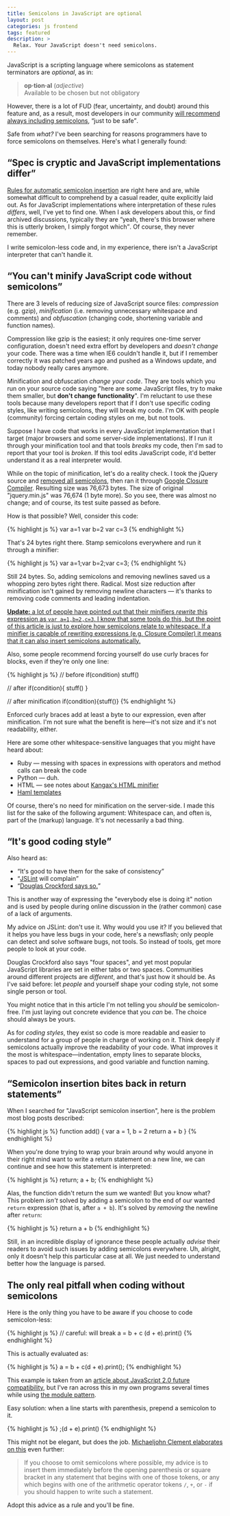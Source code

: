 ```yaml
---
title: Semicolons in JavaScript are optional
layout: post
categories: js frontend
tags: featured
description: >
  Relax. Your JavaScript doesn't need semicolons.
---
```


JavaScript is a scripting language where semicolons as statement terminators are *optional*, as in:

> <strong>op·tion·al</strong> (<i>adjective</i>)  
> Available to be chosen but not obligatory

However, there is a lot of FUD (fear, uncertainty, and doubt) around this feature and, as a result, most developers in our community [will recommend always including semicolons][so], <q>just to be safe</q>.

Safe from *what?* I've been searching for reasons programmers have to force semicolons on themselves. Here's what I generally found:


## <q>Spec is cryptic and JavaScript implementations differ</q>

[Rules for automatic semicolon insertion][insertion] are right here and are, while somewhat difficult to comprehend by a casual reader, quite explicitly laid out. As for JavaScript implementations where interpretation of these rules *differs*, well, I've yet to find one. When I ask developers about this, or find archived discussions, typically they are <q>yeah, there's this browser where this is utterly broken, I simply forgot which</q>. Of course, they never remember.

I write semicolon-less code and, in my experience, there isn't a JavaScript interpreter that can't handle it.


## <q>You can't minify JavaScript code without semicolons</q>

There are 3 levels of reducing size of JavaScript source files: *compression* (e.g. gzip), *minification* (i.e. removing unnecessary whitespace and comments) and *obfuscation* (changing code, shortening variable and function names).

Compression like gzip is the easiest; it only requires one-time server configuration, doesn't need extra effort by developers and *doesn't change* your code. There was a time when IE6 couldn't handle it, but if I remember correctly it was patched years ago and pushed as a Windows update, and today nobody really cares anymore.

Minification and obfuscation *change your code*. They are tools which you run on your source code saying "here are some JavaScript files, try to make them smaller, but **don't change functionality**". I'm reluctant to use these tools because many developers report that if I don't use specific coding styles, like writing semicolons, they will break my code. I'm OK with people (community) forcing certain coding styles on me, but not tools.

Suppose I have code that works in every JavaScript implementation that I target (major browsers and some server-side implementations). If I run it through your minification tool and that tools *breaks* my code, then I'm sad to report that your tool is *broken*. If this tool edits JavaScript code, it'd better understand it as a real interpreter would.

While on the topic of minification, let's do a reality check. I took the jQuery source and [removed all semicolons][removed], then ran it through [Google Closure Compiler][compiler]. Resulting size was 76,673 bytes. The size of original "jquery.min.js" was 76,674 (1 byte more). So you see, there was almost no change; and of course, its test suite passed as before.

How is that possible? Well, consider this code:

{% highlight js %}
var a=1
var b=2
var c=3
{% endhighlight %}

That's 24 bytes right there. Stamp semicolons everywhere and run it through a minifier:

{% highlight js %}
var a=1;var b=2;var c=3;
{% endhighlight %}

Still 24 bytes. So, adding semicolons and removing newlines saved us a whopping zero bytes right there. Radical. Most size reduction after minification isn't gained by removing newline characters — it's thanks to removing code comments and leading indentation.

<ins>**Update:** a lot of people have pointed out that their minifiers *rewrite*
this expression as `var a=1,b=2,c=3`. I know that some tools do this, but the
point of this article is just to explore how semicolons relate to whitespace. If
a minifier is capable of rewriting expressions (e.g. Closure Compiler) it means
that it can also insert semicolons automatically.</ins>

Also, some people recommend forcing yourself do use curly braces for blocks, even if they're only one line:

{% highlight js %}
// before
if(condition) stuff()

// after
if(condition){
  stuff()
}

// after minification
if(condition){stuff()}
{% endhighlight %}

Enforced curly braces add at least a byte to our expression, even after minification. I'm not sure what the benefit is here—it's not size and it's not readability, either.

Here are some other whitespace-sensitive languages that you might have heard about:

* Ruby — messing with spaces in expressions with operators and method calls can break the code
* Python — duh.
* HTML — see notes about [Kangax's HTML minifier][html]
* [Haml templates][haml]

Of course, there's no need for minification on the server-side. I made this list for the sake of the following argument: Whitespace can, and often is, part of the (markup) language. It's not necessarily a bad thing.


## <q>It's good coding style</q>

Also heard as:

* <q>It's good to have them for the sake of consistency</q>
* <q>[JSLint][] will complain</q>
* <q>[Douglas Crockford says so.][crockford]</q>

This is another way of expressing the "everybody else is doing it" notion and is used by people during online discussion in the (rather common) case of a lack of arguments.

My advice on JSLint: don't use it. Why would you use it? If you believed that it helps you have less bugs in your code, here's a newsflash; only people can detect and solve software bugs, not tools. So instead of tools, get more people to look at your code.

Douglas Crockford also says "four spaces", and yet most popular JavaScript libraries are set in either tabs or two spaces. Communities around different projects are *different*, and that's just how it should be. As I've said before: let *people* and yourself shape your coding style, not some single person or tool.

You might notice that in this article I'm not telling you *should* be semicolon-free. I'm just laying out concrete evidence that you *can* be. The choice should always be yours.

As for *coding styles*, they exist so code is more readable and easier to understand for a group of people in charge of working on it. Think deeply if semicolons actually improve the readability of your code. What improves it the most is whitespace—indentation, empty lines to separate blocks, spaces to pad out expressions, and good variable and function naming.


## <q>Semicolon insertion bites back in return statements</q>

When I searched for "JavaScript semicolon insertion", here is the problem most blog posts described:

{% highlight js %}
function add() {
  var a = 1, b = 2
  return
    a + b
}
{% endhighlight %}

When you're done trying to wrap your brain around why would anyone in their right mind want to write a return statement on a new line, we can continue and see how this statement is interpreted:

{% highlight js %}
return;
  a + b;
{% endhighlight %}

Alas, the function didn't return the sum we wanted! But you know what? This problem *isn't* solved by adding a semicolon to the end of our wanted `return` expression (that is, after `a + b`). It's solved by *removing* the newline after `return`:

{% highlight js %}
return a + b
{% endhighlight %}

Still, in an incredible display of ignorance these people actually *advise* their readers to avoid such issues by adding semicolons everywhere. Uh, alright, only it doesn't help this particular case at all. We just needed to understand better how the language is parsed.


## The only real pitfall when coding without semicolons

Here is the only thing you have to be aware if you choose to code semicolon-less:

{% highlight js %}
// careful: will break
a = b + c
(d + e).print()
{% endhighlight %}

This is actually evaluated as:

{% highlight js %}
a = b + c(d + e).print();
{% endhighlight %}

This example is taken from an [article about JavaScript 2.0 future compatibility][mozilla], but I've ran across this in my own programs several times while using [the module pattern][module].

Easy solution: when a line starts with parenthesis, prepend a semicolon to it.

{% highlight js %}
;(d + e).print()
{% endhighlight %}

This might not be elegant, but does the job. [Michaeljohn Clement elaborates on this][inimino] even further:

> If you choose to omit semicolons where possible, my advice is to insert them immediately before the opening parenthesis or square bracket in any statement that begins with one of those tokens, or any which begins with one of the arithmetic operator tokens `/`, `+`, or `-` if you should happen to write such a statement.

Adopt this advice as a rule and you'll be fine.

[crockford]: http://javascript.crockford.com/code.html "Code Conventions for the JavaScript Programming Language"
[so]: http://stackoverflow.com/questions/444080/do-you-recommend-using-semicolons-after-every-statement-in-javascript "Do you recommend using semicolons after every statement in JavaScript? on StackOverflow"
[mozilla]: http://www.mozilla.org/js/language/js20-2000-07/rationale/syntax.html "Semicolon Insertion future compatibility with JavaScript 2.0"
[insertion]: http://www.ecma-international.org/ecma-262/7.0/index.html#sec-rules-of-automatic-semicolon-insertion "Automatic Semicolon Insertion in ECMAScript Language Specification"
[html]: http://perfectionkills.com/experimenting-with-html-minifier/ "Experimenting with html minifier"
[haml]: http://haml-lang.com/
[jslint]: http://www.jslint.com/ "The JavaScript Code Quality Tool"
[module]: http://www.yuiblog.com/blog/2007/06/12/module-pattern/
[compiler]: http://code.google.com/closure/compiler/
[removed]: http://github.com/mislav/jquery/commit/4a2faf8987fc3fcb8aefc99def5b5ed2b4de190c "jQuery without semicolons"
[inimino]: http://inimino.org/~inimino/blog/javascript_semicolons "JavaScript semicolon insertion: everything you need to know"
